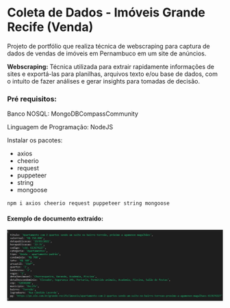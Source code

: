 # Coleta de Dados - Imóveis Grande Recife (Venda)
Projeto de portfólio que realiza técnica de webscraping para captura de dados de vendas de imóveis em Pernambuco em um site de anúncios.

**Webscraping:** Técnica utilizada para extrair rapidamente informações de sites e exportá-las para planilhas, arquivos texto e/ou base de dados, com o intuito de fazer análises e gerar insights para tomadas de decisão.

### Pré requisitos:
Banco NOSQL: MongoDBCompassCommunity

Linguagem de Programação: NodeJS

Instalar os pacotes:
<ul>
  <li>axios</li>
  <li>cheerio</li>
  <li>request</li>  
  <li>puppeteer</li>
  <li>string</li>
  <li>mongoose</li>
</ul>

```
npm i axios cheerio request puppeteer string mongoose
```
#### Exemplo de documento extraído:
![Legenda](https://github.com/wvcalbuquerque/coletadados_imoveisgranderecifevendavenda/blob/main/img/exemplo_documento.jpg)
